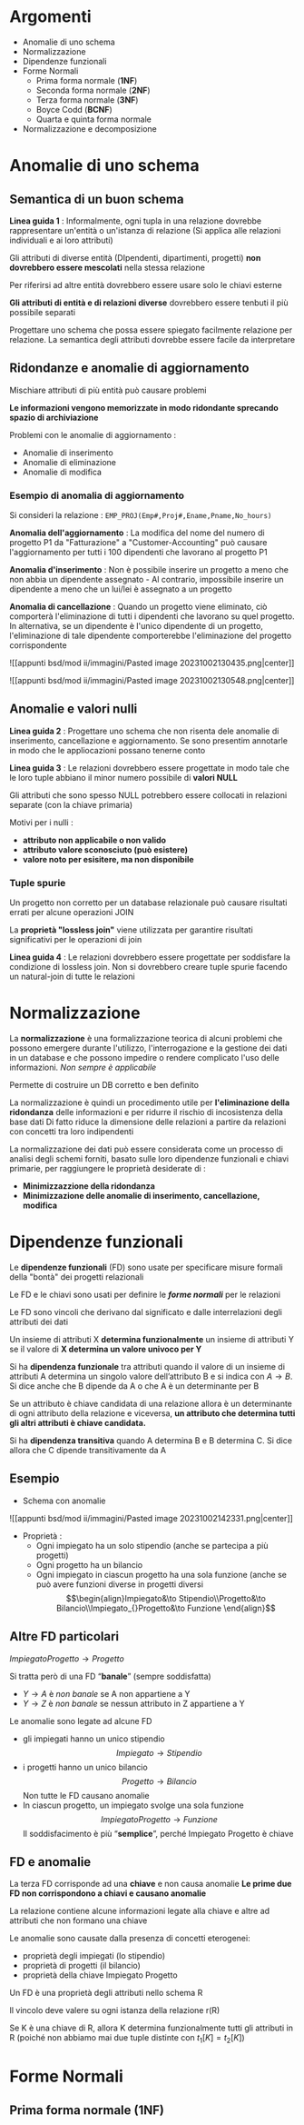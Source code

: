 # Argomenti

- Anomalie di uno schema
- Normalizzazione
- Dipendenze funzionali
- Forme Normali
	- Prima forma normale (**1NF**)
	- Seconda forma normale (**2NF**)
	- Terza forma normale (**3NF**)
	- Boyce Codd (**BCNF**)
	- Quarta e quinta forma normale
- Normalizzazione e decomposizione

# Anomalie di uno schema

## Semantica di un buon schema

**Linea guida 1** : Informalmente, ogni tupla in una relazione dovrebbe rappresentare un'entità o un'istanza di relazione (Si applica alle relazioni individuali e ai loro attributi)

Gli attributi di diverse entità (DIpendenti, dipartimenti, progetti) **non dovrebbero essere mescolati** nella stessa relazione

Per riferirsi ad altre entità dovrebbero essere usare solo le chiavi esterne

**Gli attributi di entità e di relazioni diverse** dovrebbero essere tenbuti il più possibile separati

Progettare uno schema che possa essere spiegato facilmente relazione per relazione. La semantica degli attributi dovrebbe essere facile da interpretare

## Ridondanze e anomalie di aggiornamento

Mischiare attributi di più entità può causare problemi

**Le informazioni vengono memorizzate in modo ridondante sprecando spazio di archiviazione**

Problemi con le anomalie di aggiornamento : 
- Anomalie di inserimento
- Anomalie di eliminazione
- Anomalie di modifica

### Esempio di anomalia di aggiornamento

Si consideri la relazione :
```EMP_PROJ(Emp#,Proj#,Ename,Pname,No_hours)```

**Anomalia dell'aggiornamento** : La modifica del nome del numero di progetto P1 da "Fatturazione" a "Customer-Accounting" può causare l'aggiornamento per tutti i 100 dipendenti che lavorano al progetto P1

**Anomalia d'inserimento** : Non è possibile inserire un progetto a meno che non abbia un dipendente assegnato - Al contrario, impossibile inserire un dipendente a meno che un lui/lei è assegnato a un progetto

**Anomalia di cancellazione** : Quando un progetto viene eliminato, ciò comporterà l'eliminazione di tutti i dipendenti che lavorano su quel progetto. In alternativa, se un dipendente è l'unico dipendente di un progetto, l'eliminazione di tale dipendente comporterebbe l'eliminazione del progetto corrispondente

![[appunti bsd/mod ii/immagini/Pasted image 20231002130435.png|center]]

![[appunti bsd/mod ii/immagini/Pasted image 20231002130548.png|center]]

## Anomalie e valori nulli

**Linea guida 2** : Progettare uno schema che non risenta dele anomalie di inserimento, cancellazione e aggiornamento. Se sono presentim annotarle in modo che le appliocazioni possano tenerne conto

**Linea guida 3** : Le relazioni dovrebbero essere progettate in modo tale che le loro tuple abbiano il minor numero possibile di **valori NULL**

Gli attributi che sono spesso NULL potrebbero essere collocati in relazioni separate (con la chiave primaria)

Motivi per i nulli : 
- **attributo non applicabile o non valido**
- **attributo valore sconosciuto (può esistere)**
- **valore noto per esisitere, ma non disponibile**

### Tuple spurie

Un progetto non corretto per un database relazionale può causare risultati errati per alcune operazioni JOIN

La **proprietà "lossless join"** viene utilizzata per garantire risultati significativi per le operazioni di join

**Linea guida 4** : Le relazioni dovrebbero essere progettate per soddisfare la condizione di lossless join. Non si dovrebbero creare tuple spurie facendo un natural-join di tutte le relazioni

# Normalizzazione

La **normalizzazione** è una formalizzazione teorica di alcuni problemi che possono emergere durante l'utilizzo, l'interrogazione e la gestione dei dati in un database e che possono impedire o rendere complicato l'uso delle informazioni. _Non sempre è applicabile_

Permette di costruire un DB corretto e ben definito

La normalizzazione è quindi un procedimento utile per **l'eliminazione della ridondanza** delle informazioni e per ridurre il rischio di incosistenza della base dati
Di fatto riduce la dimensione delle relazioni a partire da relazioni con concetti tra loro indipendenti

La normalizzazione dei dati può essere considerata come un processo di analisi degli schemi forniti, basato sulle loro dipendenze funzionali e chiavi primarie, per raggiungere le proprietà desiderate di :
- **Minimizzazzione della ridondanza**
- **Minimizzazione delle anomalie di inserimento, cancellazione, modifica**

# Dipendenze funzionali

Le **dipendenze funzionali** (FD) sono usate per specificare misure formali della "bontà" dei progetti relazionali

Le FD e le chiavi sono usati per definire le _**forme normali**_ per le relazioni

Le FD sono vincoli che derivano dal significato e dalle interrelazioni degli attributi dei dati

Un insieme di attributi X **determina funzionalmente** un insieme di attributi Y se il valore di **X determina un valore univoco per Y**

Si ha **dipendenza funzionale** tra attributi quando il valore di un insieme di attributi A determina un singolo valore dell’attributo B e si indica con $A\to B$. Si dice anche che B dipende da A o che A è un determinante per B

Se un attributo è chiave candidata di una relazione allora è un determinante di ogni attributo della relazione e viceversa, **un attributo che determina tutti gli altri attributi è chiave candidata.**

Si ha **dipendenza transitiva** quando A determina B e B determina C. Si dice allora che C dipende transitivamente da A

## Esempio

- Schema con anomalie

![[appunti bsd/mod ii/immagini/Pasted image 20231002142331.png|center]]

- Proprietà : 
	- Ogni impiegato ha un solo stipendio (anche se partecipa a più progetti)
	- Ogni progetto ha un bilancio
	- Ogni impiegato in ciascun progetto ha una sola funzione (anche se può avere funzioni diverse in progetti diversi
$$\begin{align}Impiegato&\to Stipendio\\Progetto&\to Bilancio\\Impiegato_{}Progetto&\to Funzione \end{align}$$
## Altre FD particolari

$Impiegato_{}Progetto \to Progetto$

Si tratta però di una FD “**banale**” (sempre soddisfatta)
- $Y \to A$ è _non banale_ se A non appartiene a Y
- $Y \to Z$ è _non banale_ se nessun attributo in Z appartiene a Y

Le anomalie sono legate ad alcune FD
- gli impiegati hanno un unico stipendio
$$Impiegato\to  Stipendio$$
- i progetti hanno un unico bilancio
$$Progetto \to Bilancio$$
Non tutte le FD causano anomalie
- In ciascun progetto, un impiegato svolge una sola funzione
$$Impiegato Progetto\to  Funzione$$
Il soddisfacimento è più “**semplice**”, perché Impiegato Progetto è chiave

## FD e anomalie

La terza FD corrisponde ad una **chiave** e non causa anomalie
**Le prime due FD non corrispondono a chiavi e causano anomalie**

La relazione contiene alcune informazioni legate alla chiave e altre ad attributi che non formano una chiave

Le anomalie sono causate dalla presenza di concetti eterogenei:
- proprietà degli impiegati (lo stipendio)
- proprietà di progetti (il bilancio)
- proprietà della chiave Impiegato Progetto

Un FD è una proprietà degli attributi nello schema R

Il vincolo deve valere su ogni istanza della relazione r(R)

Se K è una chiave di R, allora K determina funzionalmente tutti gli
attributi in R (poiché non abbiamo mai due tuple distinte con $t_1[K]=t_2[K]$)

# Forme Normali

## Prima forma normale (1NF)

